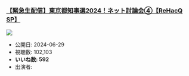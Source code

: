 ### [【緊急生配信】東京都知事選2024！ネット討論会④【ReHacQ SP】](https://www.youtube.com/watch?v=HWFu6XqYFfY)
[![](https://img.youtube.com/vi/HWFu6XqYFfY/sddefault.jpg)](https://www.youtube.com/watch?v=HWFu6XqYFfY)
-   公開日: 2024-06-29
-   視聴数: 102,103
-   **いいね数: 592**
-   出演者: 
